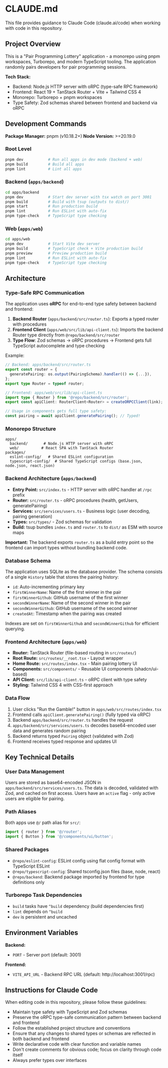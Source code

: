 # CLAUDE.md

This file provides guidance to Claude Code (claude.ai/code) when working with code in this repository.

## Project Overview

This is a "Pair Programming Lottery" application - a monorepo using pnpm workspaces, Turborepo, and modern TypeScript tooling. The application randomly pairs developers for pair programming sessions.

**Tech Stack:**
- Backend: Node.js HTTP server with oRPC (type-safe RPC framework)
- Frontend: React 19 + TanStack Router + Vite + Tailwind CSS 4
- Monorepo: Turborepo + pnpm workspaces
- Type Safety: Zod schemas shared between frontend and backend via oRPC

## Development Commands

**Package Manager:** pnpm (v10.18.2+)
**Node Version:** >=20.19.0

### Root Level
```bash
pnpm dev           # Run all apps in dev mode (backend + web)
pnpm build         # Build all apps
pnpm lint          # Lint all apps
```

### Backend (`apps/backend`)
```bash
cd apps/backend
pnpm dev           # Start dev server with tsx watch on port 3001
pnpm build         # Build with tsup (outputs to dist/)
pnpm start         # Run production build
pnpm lint          # Run ESLint with auto-fix
pnpm type-check    # TypeScript type checking
```

### Web (`apps/web`)
```bash
cd apps/web
pnpm dev           # Start Vite dev server
pnpm build         # TypeScript check + Vite production build
pnpm preview       # Preview production build
pnpm lint          # Run ESLint with auto-fix
pnpm type-check    # TypeScript type checking
```

## Architecture

### Type-Safe RPC Communication

The application uses **oRPC** for end-to-end type safety between backend and frontend:

1. **Backend Router** (`apps/backend/src/router.ts`): Exports a typed router with procedures
2. **Frontend Client** (`apps/web/src/lib/api-client.ts`): Imports the backend Router type directly from `@repo/backend/src/router`
3. **Type Flow**: Zod schemas → oRPC procedures → Frontend gets full TypeScript autocomplete and type checking

Example:
```typescript
// Backend: apps/backend/src/router.ts
export const router = {
  generatePairing: os.output(PairingSchema).handler(() => {...}),
};
export type Router = typeof router;

// Frontend: apps/web/src/lib/api-client.ts
import type { Router } from '@repo/backend/src/router';
export const apiClient: RouterClient<Router> = createORPCClient(link);

// Usage in components gets full type safety:
const pairing = await apiClient.generatePairing(); // Typed!
```

### Monorepo Structure

```
apps/
  backend/       # Node.js HTTP server with oRPC
  web/          # React SPA with TanStack Router
packages/
  eslint-config/   # Shared ESLint configuration
  typescript-config/  # Shared TypeScript configs (base.json, node.json, react.json)
```

### Backend Architecture (`apps/backend`)

- **Entry Point:** `src/index.ts` - HTTP server with oRPC handler at `/rpc` prefix
- **Router:** `src/router.ts` - oRPC procedures (health, getUsers, generatePairing)
- **Services:** `src/services/users.ts` - Business logic (user decoding, pairing generation)
- **Types:** `src/types/` - Zod schemas for validation
- **Build:** tsup bundles `index.ts` and `router.ts` to `dist/` as ESM with source maps

**Important:** The backend exports `router.ts` as a build entry point so the frontend can import types without bundling backend code.

### Database Schema

The application uses SQLite as the database provider. The schema consists of a single `History` table that stores the pairing history:

- `id`: Auto-incrementing primary key
- `firstWinnerName`: Name of the first winner in the pair
- `firstWinnerGithub`: GitHub username of the first winner
- `secondWinnerName`: Name of the second winner in the pair
- `secondWinnerGithub`: GitHub username of the second winner
- `createdAt`: Timestamp when the pairing was created

Indexes are set on `firstWinnerGithub` and `secondWinnerGithub` for efficient querying.

### Frontend Architecture (`apps/web`)

- **Router:** TanStack Router (file-based routing in `src/routes/`)
- **Root Route:** `src/routes/__root.tsx` - Layout wrapper
- **Home Route:** `src/routes/index.tsx` - Main pairing lottery UI
- **Components:** `src/components/` - Reusable UI components (shadcn/ui-based)
- **API Client:** `src/lib/api-client.ts` - oRPC client with type safety
- **Styling:** Tailwind CSS 4 with CSS-first approach

### Data Flow

1. User clicks "Run the Gamble!" button in `apps/web/src/routes/index.tsx`
2. Frontend calls `apiClient.generatePairing()` (fully typed via oRPC)
3. Backend `apps/backend/src/router.ts` handles the request
4. `apps/backend/src/services/users.ts` decodes base64-encoded user data and generates random pairing
5. Backend returns typed `Pairing` object (validated with Zod)
6. Frontend receives typed response and updates UI

## Key Technical Details

### User Data Management
Users are stored as base64-encoded JSON in `apps/backend/src/services/users.ts`. The data is decoded, validated with Zod, and cached on first access. Users have an `active` flag - only active users are eligible for pairing.

### Path Aliases
Both apps use `@/` path alias for `src/`:
```typescript
import { router } from '@/router';
import { Button } from '@/components/ui/button';
```

### Shared Packages
- `@repo/eslint-config`: ESLint config using flat config format with TypeScript ESLint
- `@repo/typescript-config`: Shared tsconfig.json files (base, node, react)
- `@repo/backend`: Backend package imported by frontend for type definitions only

### Turborepo Task Dependencies
- `build` tasks have `^build` dependency (build dependencies first)
- `lint` depends on `^build`
- `dev` is persistent and uncached

## Environment Variables

**Backend:**
- `PORT` - Server port (default: 3001)

**Frontend:**
- `VITE_API_URL` - Backend RPC URL (default: http://localhost:3001/rpc)

## Instructions for Claude Code

When editing code in this repository, please follow these guidelines:
- Maintain type safety with TypeScript and Zod schemas
- Preserve the oRPC type-safe communication pattern between backend and frontend
- Follow the established project structure and conventions
- Ensure that any changes to shared types or schemas are reflected in both backend and frontend
- Write declarative code with clear function and variable names
- Don't create comments for obvious code; focus on clarity through code itself
- Always prefer types over interfaces
